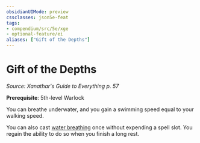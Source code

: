 ```yaml
---
obsidianUIMode: preview
cssclasses: json5e-feat
tags:
- compendium/src/5e/xge
- optional-feature/ei
aliases: ["Gift of the Depths"]
---
```

# Gift of the Depths
*Source: Xanathar's Guide to Everything p. 57*  

**Prerequisite**: 5th-level Warlock

You can breathe underwater, and you gain a swimming speed equal to your walking speed.

You can also cast [water breathing](/compendium/spells/water-breathing.md) once without expending a spell slot. You regain the ability to do so when you finish a long rest.